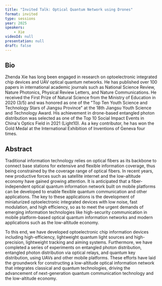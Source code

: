 ```yaml
---
title: "Invited Talk: Optical Quantum Network using Drones"
format: invited
type: sessions
year: 2025
speakers:
    - Xie
videoId: null
presentation: null
draft: false
---
```


## Bio

Zhenda Xie has long been engaged in research on optoelectronic integrated chip devices and UAV optical quantum networks. He has published over 100 papers in international academic journals such as National Science Review, Nature Photonics, Physical Review Letters, and Nature Communications. He received the First Prize of Natural Science from the Ministry of Education in 2020 (3/5) and was honored as one of the "Top Ten Youth Science and Technology Stars of Jiangsu Province" at the 18th Jiangsu Youth Science and Technology Award. His achievement in drone-based entangled photon distribution was selected as one of the Top 10 Social Impact Events in China's Optics Field in 2021 (Light10). As a key contributor, he has won the Gold Medal at the International Exhibition of Inventions of Geneva four times.

## Abstract

Traditional information technology relies on optical fibers as its backbone to connect base stations for extensive and flexible information coverage, thus being constrained by the coverage range of optical fibers. In recent years, new productive forces such as satellite internet and the low-altitude economy have gained growing attention. It is anticipated that a fiber-independent optical quantum information network built on mobile platforms can be developed to enable flexible quantum communication and other applications. The key to these applications is the development of miniaturized optoelectronic integrated devices with low noise, fast modulation, and high efficiency, so as to meet the urgent demands of emerging information technologies like high-security communication in mobile platform-based optical quantum information networks and modern applications such as the low-altitude economy.

To this end, we have developed optoelectronic chip information devices including high-efficiency, lightweight quantum light sources and high-precision, lightweight tracking and aiming systems. Furthermore, we have completed a series of experiments on entangled photon distribution, entangled photon distribution via optical relays, and quantum key distribution, using UAVs and other mobile platforms. These efforts have laid the groundwork for constructing a low-altitude optical information network that integrates classical and quantum technologies, driving the advancement of next-generation quantum communication technology and the low-altitude economy. 